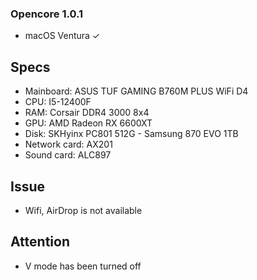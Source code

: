 ### Opencore 1.0.1
- macOS Ventura ✓

## Specs
- Mainboard: ASUS TUF GAMING B760M PLUS WiFi D4
- CPU: I5-12400F
- RAM: Corsair DDR4 3000 8x4
- GPU: AMD Radeon RX 6600XT
- Disk: SKHyinx PC801 512G - Samsung 870 EVO 1TB
- Network card: AX201
- Sound card: ALC897

## Issue
- Wifi, AirDrop is not available

## Attention
- V mode has been turned off
